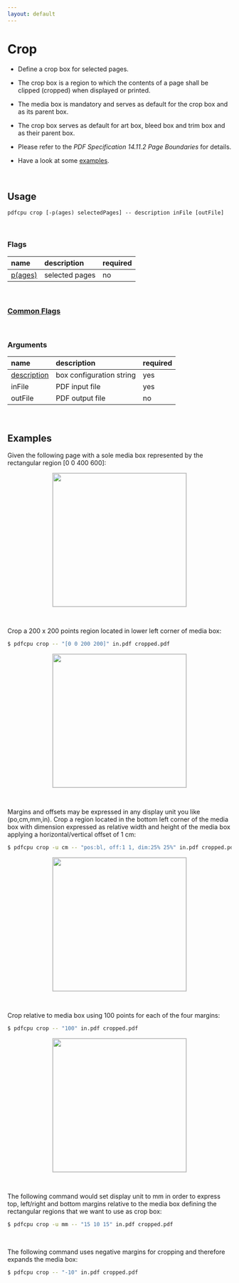 ```yaml
---
layout: default
---
```


# Crop

* Define a crop box for selected pages.

* The crop box is a region to which the contents of a page shall be clipped (cropped) when displayed or printed.

* The media box is mandatory and serves as default for the crop box and as its parent box.
  
* The crop box serves as default for art box, bleed box and trim box and as their parent box.

* Please refer to the *PDF Specification 14.11.2 Page Boundaries* for details.

* Have a look at some [examples](#examples).

<br>


## Usage

```
pdfcpu crop [-p(ages) selectedPages] -- description inFile [outFile]
```

<br>

### Flags

| name                             | description     | required
|:---------------------------------|:----------------|---------
| [p(ages)](../getting_started/page_selection) | selected pages | no


<br>

### [Common Flags](../getting_started/common_flags)

<br>

### Arguments

| name         | description          | required
|:-------------|:---------------------|:---------
| [description](../getting_started/box.md)  | box configuration string | yes
| inFile       | PDF input file       | yes
| outFile      | PDF output file      | no

<br>


## Examples

Given the following page with a sole media box represented by the rectangular region [0 0 400 600]:

<p align="center">
  <img style="border-color:silver" border="1" src="resources/cr.png" height="300">
</p>

<br>

Crop a 200 x 200 points region located in lower left corner of media box:

```sh
$ pdfcpu crop -- "[0 0 200 200]" in.pdf cropped.pdf
```

<p align="center">
  <img style="border-color:silver" border="1" src="resources/cr1.png" height="300">
</p>

<br>


Margins and offsets may be expressed in any display unit you like (po,cm,mm,in). Crop a region located in the bottom left corner of the media box with dimension expressed as relative width and height of the media box applying a horizontal/vertical offset of 1 cm:

```sh
$ pdfcpu crop -u cm -- "pos:bl, off:1 1, dim:25% 25%" in.pdf cropped.pdf
```

<p align="center">
  <img style="border-color:silver" border="1" src="resources/cr2.png" height="300">
</p>

<br>

Crop relative to media box using 100 points for each of the four margins:

```sh
$ pdfcpu crop -- "100" in.pdf cropped.pdf
```

<p align="center">
  <img style="border-color:silver" border="1" src="resources/cr6.png" height="300">
</p>

<br>

The following command would set display unit to mm in order to express top, left/right and bottom margins relative to the media box defining the rectangular regions that we want to use as crop box:
```sh
$ pdfcpu crop -u mm -- "15 10 15" in.pdf cropped.pdf
```

<br>

The following command uses negative margins for cropping and therefore expands the media box:

```sh
$ pdfcpu crop -- "-10" in.pdf cropped.pdf
```
